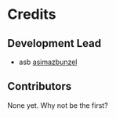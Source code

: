 # Credits

## Development Lead

- asb [asimazbunzel](https://github.com/asimazbunzel)

## Contributors

None yet. Why not be the first?